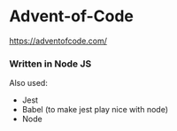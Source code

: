 # Advent-of-Code

https://adventofcode.com/

### Written in Node JS
Also used:
- Jest
- Babel (to make jest play nice with node)
- Node